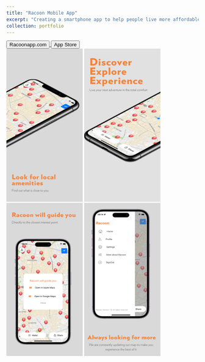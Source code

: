 ```yaml
---
title: "Racoon Mobile App"
excerpt: "Creating a smartphone app to help people live more affordable and sustainable lifestyles was a lot of fun for me. To construct this amazing application, we used Swift, the go-to language for iPhone app development, and MongoDB, an incredibly reliable database. This software isn't only for tech, though. It's about making a big difference. <br/> Our mission is to provide individuals with the information and tools necessary to make better decisions every day.  Through my integration of Mapbox and OpenStreetMaps, users can now effortlessly interact with the nearby amenities. "
collection: portfolio
---
```

<a href="https://www.racoonapp.com/" target="_blank">
  <button>Racoonapp.com </button> 
</a>
<a href="https://apps.apple.com/it/app/racoon/id6469004016?l=en-GB" target="_blank">
  <button>App Store </button> 
</a> <br/>

<img src='/images/racoon.png' width='200' height='400'> 
<img src='/images/racoon4.png' width='200' height='400'> 
<img src='/images/racoon2.png' width='200' height='400'>
<img src='/images/racoon3.png' width='200' height='400'> 